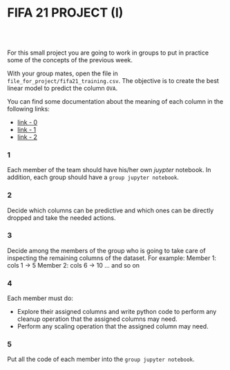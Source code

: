 # FIFA 21 PROJECT (I)

<br><br>

For this small project you are going to work in groups to put in practice some of the concepts of the previous week.

With your group mates, open the file in `file_for_project/fifa21_training.csv`. The objective is to create the best linear model to predict the column `OVA`.

You can find some documentation about the meaning of each column in the following links:

- [link - 0](https://sofifa.com/)
- [link - 1](https://gaming.stackexchange.com/questions/167318/what-do-fifa-14-position-acronyms-mean)
- [link - 2](https://www.fifauteam.com/fifa-ultimate-team-positions-and-tactics/)

### 1

Each member of the team should have his/her own _juypter_ notebook. In addition, each group should have a `group jupyter notebook`.

### 2

Decide which columns can be predictive and which ones can be directly dropped and take the needed actions.

### 3

Decide among the members of the group who is going to take care of inspecting the remaining columns
of the dataset. For example:
Member 1: cols 1 -> 5
Member 2: cols 6 -> 10
...
and so on

### 4

Each member must do:

- Explore their assigned columns and write python code to perform any cleanup operation that the assigned columns may need.
- Perform any scaling operation that the assigned column may need.

### 5

Put all the code of each member into the `group jupyter notebook`.
